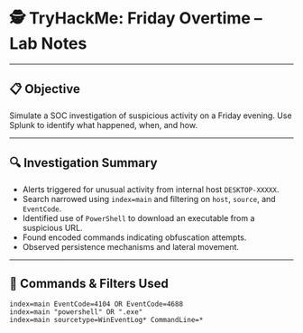 # 🕵️ TryHackMe: Friday Overtime – Lab Notes

---

## 📋 Objective
Simulate a SOC investigation of suspicious activity on a Friday evening. Use Splunk to identify what happened, when, and how.

---

## 🔍 Investigation Summary

- Alerts triggered for unusual activity from internal host `DESKTOP-XXXXX`.
- Search narrowed using `index=main` and filtering on `host`, `source`, and `EventCode`.
- Identified use of `PowerShell` to download an executable from a suspicious URL.
- Found encoded commands indicating obfuscation attempts.
- Observed persistence mechanisms and lateral movement.

---

## 🧠 Commands & Filters Used

```spl
index=main EventCode=4104 OR EventCode=4688
index=main "powershell" OR ".exe"
index=main sourcetype=WinEventLog* CommandLine=*
